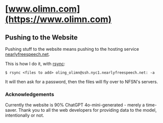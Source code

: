 # [www.olimn.com](https://www.olimn.com)

## Pushing to the Website
Pushing stuff to the website means pushing to the hosting service [nearlyfreespeech.net](https://www.nearlyfreespeech.net/).

This is how I do it, with [rsync](https://linux.die.net/man/1/rsync):
```
$ rsync <files to add> oling_olimn@ssh.nyc1.nearlyfreespeech.net: -a
```

It will then ask for a password, then the files will fly over to NFSN's servers.

### Acknowledgements
Currently the website is 90% ChatGPT 4o-mini-generated - merely a time-saver. Thank you to all the web developers for providing data to the model, intentionally or not.
